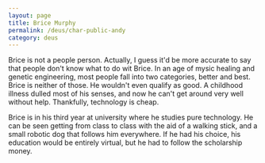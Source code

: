 ```yaml
---
layout: page
title: Brice Murphy
permalink: /deus/char-public-andy
category: deus
---
```

Brice is not a people person.  Actually, I guess it'd be more accurate to say that people don't know what to do wit Brice.  In an age of mysic healing and genetic engineering, most people fall into two categories, better and best.  Brice is neither of those.  He wouldn't even qualify as good.  A childhood illness dulled most of his senses, and now he can't get around very well without help.  Thankfully, technology is cheap.

Brice is in his third year at university where he studies pure technology.  He can be seen getting from class to class with the aid of a walking stick, and a small robotic dog that follows him everywhere.  If he had his choice, his education would be entirely virtual, but he had to follow the scholarship money.  






